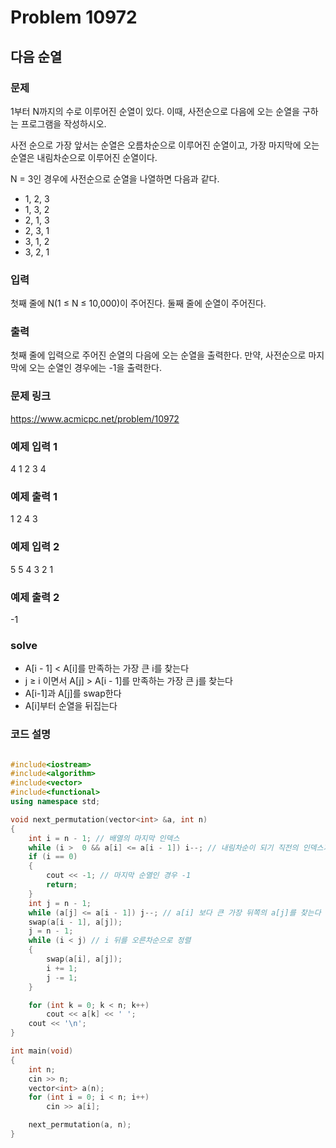 # Problem 10972

## 다음 순열

### 문제
1부터 N까지의 수로 이루어진 순열이 있다. 이때, 사전순으로 다음에 오는 순열을 구하는 프로그램을 작성하시오.

사전 순으로 가장 앞서는 순열은 오름차순으로 이루어진 순열이고, 가장 마지막에 오는 순열은 내림차순으로 이루어진 순열이다.

N = 3인 경우에 사전순으로 순열을 나열하면 다음과 같다.

- 1, 2, 3
- 1, 3, 2
- 2, 1, 3
- 2, 3, 1
- 3, 1, 2
- 3, 2, 1

### 입력
첫째 줄에 N(1 ≤ N ≤ 10,000)이 주어진다. 둘째 줄에 순열이 주어진다.

### 출력
첫째 줄에 입력으로 주어진 순열의 다음에 오는 순열을 출력한다. 만약, 사전순으로 마지막에 오는 순열인 경우에는 -1을 출력한다.

### 문제 링크
<https://www.acmicpc.net/problem/10972>

### 예제 입력 1
4
1 2 3 4

### 예제 출력 1
1 2 4 3

### 예제 입력 2
5
5 4 3 2 1

### 예제 출력 2
-1

### solve
- A[i - 1] < A[i]를 만족하는 가장 큰 i를 찾는다
- j ≥ i 이면서 A[j] > A[i - 1]를 만족하는 가장 큰 j를 찾는다
- A[i-1]과 A[j]를 swap한다
- A[i]부터 순열을 뒤집는다

### 코드 설명
```C++

#include<iostream>
#include<algorithm>
#include<vector>
#include<functional>
using namespace std;

void next_permutation(vector<int> &a, int n)
{
	int i = n - 1; // 배열의 마지막 인덱스
	while (i >  0 && a[i] <= a[i - 1]) i--; // 내림차순이 되기 직전의 인덱스가 i가 됨.
	if (i == 0)
	{
		cout << -1; // 마지막 순열인 경우 -1
		return;
	}
	int j = n - 1;
	while (a[j] <= a[i - 1]) j--; // a[i] 보다 큰 가장 뒤쪽의 a[j]를 찾는다
	swap(a[i - 1], a[j]);
	j = n - 1;
	while (i < j) // i 뒤를 오른차순으로 정렬
	{
		swap(a[i], a[j]);
		i += 1;
		j -= 1;
	}

	for (int k = 0; k < n; k++)
		cout << a[k] << ' ';
	cout << '\n';
}

int main(void)
{
	int n;
	cin >> n;
	vector<int> a(n);
	for (int i = 0; i < n; i++)
		cin >> a[i];

	next_permutation(a, n);
}
```
